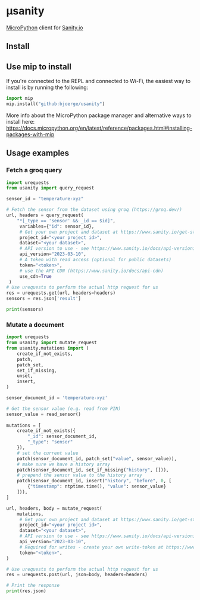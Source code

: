 # µsanity
[MicroPython](https://micropython.org/) client for [Sanity.io](https://www.sanity.io/)

## Install

## Use mip to install
If you're connected to the REPL and connected to Wi-Fi, the easiest way to install is by running the following:
```python
import mip
mip.install("github:bjoerge/usanity")
```

More info about the MicroPython package manager and alternative ways to install here: https://docs.micropython.org/en/latest/reference/packages.html#installing-packages-with-mip

## Usage examples

### Fetch a groq query
```python
import urequests
from usanity import query_request

sensor_id = "temperature-xyz"

# Fetch the sensor from the dataset using groq (https://groq.dev/)
url, headers = query_request(
    "*[_type == 'sensor' && _id == $id]",
     variables={"id": sensor_id},
     # Get your own project and dataset at https://www.sanity.io/get-started/create-project
     project_id="<your project id>",
     dataset="<your dataset>",
     # API version to use - see https://www.sanity.io/docs/api-versioning for more info
     api_version="2023-03-10",
     # A token with read access (optional for public datasets)
     token="<token>",
     # use the API CDN (https://www.sanity.io/docs/api-cdn)
     use_cdn=True
 )
# Use urequests to perform the actual http request for us
res = urequests.get(url, headers=headers)
sensors = res.json['result']

print(sensors)

```

### Mutate a document
```python
import urequests
from usanity import mutate_request
from usanity.mutations import (
    create_if_not_exists,
    patch,
    patch_set,
    set_if_missing,
    unset,
    insert,
)

sensor_document_id = 'temperature-xyz'

# Get the sensor value (e.g. read from PIN)
sensor_value = read_sensor()
 
mutations = [
    create_if_not_exists({
        "_id": sensor_document_id,
        "_type": "sensor"
    }),
    # set the current value
    patch(sensor_document_id, patch_set("value", sensor_value)),
    # make sure we have a history array
    patch(sensor_document_id, set_if_missing("history", [])),
    # prepend the sensor value to the history array
    patch(sensor_document_id, insert("history", "before", 0, [
        {"timestamp": ntptime.time(), "value": sensor_value}
    ])),
]

url, headers, body = mutate_request(
    mutations,
     # Get your own project and dataset at https://www.sanity.io/get-started/create-project
     project_id="<your project id>",
     dataset="<your dataset>",
     # API version to use - see https://www.sanity.io/docs/api-versioning for more info
     api_version="2023-03-10",
     # Required for writes - create your own write-token at https://www.sanity.io/manage/project/<your-projectid>/api
     token="<token>",
)

# Use urequests to perform the actual http request for us
res = urequests.post(url, json=body, headers=headers)

# Print the response
print(res.json)

```
